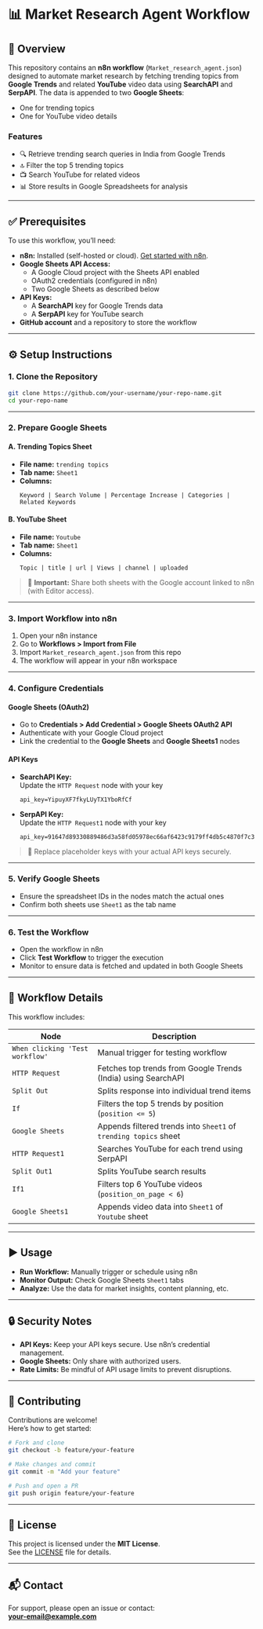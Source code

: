 # 📊 Market Research Agent Workflow

## 🧾 Overview

This repository contains an **n8n workflow** (`Market_research_agent.json`) designed to automate market research by fetching trending topics from **Google Trends** and related **YouTube** video data using **SearchAPI** and **SerpAPI**. The data is appended to two **Google Sheets**:

- One for trending topics  
- One for YouTube video details

### Features

- 🔍 Retrieve trending search queries in India from Google Trends  
- 🔝 Filter the top 5 trending topics  
- 📺 Search YouTube for related videos  
- 📊 Store results in Google Spreadsheets for analysis  

---

## ✅ Prerequisites

To use this workflow, you’ll need:

- **n8n:** Installed (self-hosted or cloud). [Get started with n8n](https://n8n.io/).
- **Google Sheets API Access:**
  - A Google Cloud project with the Sheets API enabled  
  - OAuth2 credentials (configured in n8n)  
  - Two Google Sheets as described below  
- **API Keys:**
  - A **SearchAPI** key for Google Trends data  
  - A **SerpAPI** key for YouTube search  
- **GitHub account** and a repository to store the workflow  

---

## ⚙️ Setup Instructions

### 1. Clone the Repository

```bash
git clone https://github.com/your-username/your-repo-name.git  
cd your-repo-name
```

---

### 2. Prepare Google Sheets

#### A. Trending Topics Sheet

- **File name:** `trending topics`  
- **Tab name:** `Sheet1`  
- **Columns:**  
  ```
  Keyword | Search Volume | Percentage Increase | Categories | Related Keywords
  ```

#### B. YouTube Sheet

- **File name:** `Youtube`  
- **Tab name:** `Sheet1`  
- **Columns:**  
  ```
  Topic | title | url | Views | channel | uploaded
  ```

> 📌 **Important:** Share both sheets with the Google account linked to n8n (with Editor access).

---

### 3. Import Workflow into n8n

1. Open your n8n instance  
2. Go to **Workflows > Import from File**  
3. Import `Market_research_agent.json` from this repo  
4. The workflow will appear in your n8n workspace  

---

### 4. Configure Credentials

#### Google Sheets (OAuth2)

- Go to **Credentials > Add Credential > Google Sheets OAuth2 API**  
- Authenticate with your Google Cloud project  
- Link the credential to the **Google Sheets** and **Google Sheets1** nodes  

#### API Keys

- **SearchAPI Key:**  
  Update the `HTTP Request` node with your key  
  ```
  api_key=YipuyXF7fkyLUyTX1YboRfCf
  ```
- **SerpAPI Key:**  
  Update the `HTTP Request1` node with your key  
  ```
  api_key=91647d89330889486d3a58fd05978ec66af6423c9179ff4db5c4870f7c37725a
  ```

> 🔐 Replace placeholder keys with your actual API keys securely.

---

### 5. Verify Google Sheets

- Ensure the spreadsheet IDs in the nodes match the actual ones  
- Confirm both sheets use `Sheet1` as the tab name  

---

### 6. Test the Workflow

- Open the workflow in n8n  
- Click **Test Workflow** to trigger the execution  
- Monitor to ensure data is fetched and updated in both Google Sheets  

---

## 🧠 Workflow Details

This workflow includes:

| Node                | Description                                                                 |
|---------------------|-----------------------------------------------------------------------------|
| `When clicking 'Test workflow'` | Manual trigger for testing workflow                             |
| `HTTP Request`      | Fetches top trends from Google Trends (India) using SearchAPI               |
| `Split Out`         | Splits response into individual trend items                                 |
| `If`                | Filters the top 5 trends by position (`position <= 5`)                      |
| `Google Sheets`     | Appends filtered trends into `Sheet1` of `trending topics` sheet            |
| `HTTP Request1`     | Searches YouTube for each trend using SerpAPI                               |
| `Split Out1`        | Splits YouTube search results                                               |
| `If1`               | Filters top 6 YouTube videos (`position_on_page < 6`)                       |
| `Google Sheets1`    | Appends video data into `Sheet1` of `Youtube` sheet                         |

---

## ▶️ Usage

- **Run Workflow:** Manually trigger or schedule using n8n  
- **Monitor Output:** Check Google Sheets `Sheet1` tabs  
- **Analyze:** Use the data for market insights, content planning, etc.  

---

## 🔒 Security Notes

- **API Keys:** Keep your API keys secure. Use n8n’s credential management.  
- **Google Sheets:** Only share with authorized users.  
- **Rate Limits:** Be mindful of API usage limits to prevent disruptions.  

---

## 🤝 Contributing

Contributions are welcome!  
Here’s how to get started:

```bash
# Fork and clone
git checkout -b feature/your-feature

# Make changes and commit
git commit -m "Add your feature"

# Push and open a PR
git push origin feature/your-feature
```

---

## 📄 License

This project is licensed under the **MIT License**.  
See the [LICENSE](LICENSE) file for details.

---

## 📬 Contact

For support, please open an issue or contact:  
**your-email@example.com**